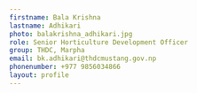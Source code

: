 ```yaml
---
firstname: Bala Krishna
lastname: Adhikari
photo: balakrishna_adhikari.jpg
role: Senior Horticulture Development Officer
group: THDC, Marpha
email: bk.adhikari@thdcmustang.gov.np
phonenumber: +977 9856034866
layout: profile
---
```

